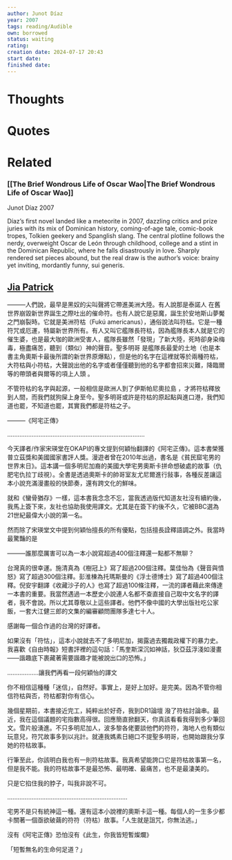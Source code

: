```yaml
---
author: Junot Díaz
year: 2007
tags: reading/Audible
own: borrowed
status: waiting
rating: 
creation date: 2024-07-17 20:43
start date: 
finished date: 
---
```

# Thoughts  
  
# Quotes  
  
# Related  
  
### [[The Brief Wondrous Life of Oscar Wao|The Brief Wondrous Life of Oscar Wao]]  
  
Junot Díaz 2007  
  
Díaz’s first novel landed like a meteorite in 2007, dazzling critics and prize juries with its mix of Dominican history, coming-of-age tale, comic-book tropes, Tolkien geekery and Spanglish slang. The central plotline follows the nerdy, overweight Oscar de León through childhood, college and a stint in the Dominican Republic, where he falls disastrously in love. Sharply rendered set pieces abound, but the real draw is the author’s voice: brainy yet inviting, mordantly funny, sui generis.  
  
  
  
## [Jia Patrick](https://www.facebook.com/permalink.php?story_fbid=pfbid0A61GcFh7HsJnkyemp2emhNweZU1sbyDjrK7yrU6TXZxai4A8VaSJn6kQokWwYNHJl&id=100005683155619)  
  
———人們說，最早是黑奴的尖叫聲將它帶進美洲大陸。有人說那是泰諾人 在舊世界崩毀新世界誕生之際吐出的催命符。也有人說它是惡魔，誕生於安地斯山夢魘之門崩裂時。它就是美洲符枯（Fukú americanus），通俗說法叫符枯。它是一種符咒或厄運，特屬新世界所有。有人又叫它艦隊長符枯，因為艦隊長本人就是它的催生婆，也是最大咖的歐洲受害人，艦隊長雖然「發現」了新大陸，死時卻身染梅毒，極盡痛苦，聽到（類似）神的聲音。聖多明哥 是艦隊長最愛的土地（也是本書主角奧斯卡最後所謂的新世界原爆點），但是他的名字在這裡就等於兩種符枯，大符枯與小符枯，大聲說出他的名字或者僅僅聽到他的名字都會招來災難，降臨爾等的帶頭者與爾等的項上人頭 。  
  
不管符枯的名字與起源，一般相信是歐洲人到了伊斯帕尼奧拉島 ，才將符枯釋放到人間，而我們就狗屎上身至今。聖多明哥或許是符枯的原起點與進口港，我們知道也罷，不知道也罷，其實我們都是符枯之子。  
  
———《阿宅正傳》  
  
...............................................................................  
  
今天譯者/作家宋瑛堂在OKAPI的專文提到何穎怡翻譯的《阿宅正傳》。這本書榮獲普立茲獎和美國國家書評人獎。漫遊者曾在2010年出過，書名是《貧民窟宅男的世界末日》。這本講一個多明尼加裔的美國大學宅男奧斯卡拼命想破處的故事（仇肥宅仇拉丁歧視）。全書是透過奧斯卡的帥哥室友尤尼爾進行敍事，各種反差讓這本小說充滿漫畫般的快節奏，還有跨文化的鮮味。  
  
就和《蠻骨猶存》一樣，這本書我念念不忘，當我透過版代知道友社沒有續約後，我馬上簽下來，友社也協助我使用譯文。尤其是在簽下約後不久，它被BBC選為21世紀最偉大小說的第一名。  
  
然而除了宋瑛堂文中提到何穎怡擅長的所有優點，包括擅長詮釋語調之外。我當時最驚豔的是  
  
———誰那麼厲害可以為一本小說寫超過400個注釋還一點都不無聊？  
  
台灣真的很幸運。施清真為《樹冠上》寫了超過200個注釋。葉佳怡為《聲音與憤怒》寫了超過300個注釋。彭淮棟為托瑪斯曼的《浮士德博士》寫了超過400個注釋。倪安宇翻譯《收藏沙子的人》也寫了超過100條注釋，一流的譯者藉此來傳達一本書的重要。我當然遇過一本歷史小說連人名都不查直接自己取中文名字的譯者，我不會說。所以尤其尊敬以上這些譯者。他們不像中國的大學出版社吃公家飯，一套大江健三郎的文集的編審顧問團隊多達七十人。　  
  
感謝每一個合作過的台灣的好譯者。  
  
如果沒有「符怙」，這本小說就去不了多明尼加，揭露過去獨裁政權下的暴力史。我喜歡《自由時報》短書評裡的這句話：「馬奎斯深沉如神話，狄亞茲浮淺如漫畫――諧趣底下裹藏著需要諧趣才能被說出口的恐怖。」  
  
..................讓我們再看一段何穎怡的譯文  
  
你不相信這種種「迷信」，自然好。事實上，是好上加好。是完美。因為不管你相信符枯與否，符枯都對你有信心。  
  
幾個星期前，本書接近完工，純粹出於好奇，我到DR1論壇 潑了符枯討論串。最近，我在這個議題的宅指數高得很。回應簡直掀翻天，你真該看看我得到多少筆回文。雪片般湧進。不只多明尼加人，波多黎各佬要談他們的符符，海地人也有類似玩意兒，符咒故事多到以兆計。就連我媽素日絕口不提聖多明哥，也開始跟我分享她的符枯故事。  
  
行筆至此，你該明白我也有一則符枯故事。我真希望能誇口它是符枯故事第一名，但是我不能。我的符枯故事不是最恐怖、最明確、最痛苦，也不是最淒美的。  
  
只是它掐住我的脖子，叫我非說不可。  
  
.....................................................................  
  
宅男不是只有統神這一種。還有這本小說裡的奧斯卡這一種。每個人的一生多少都卡關著一個亟欲破繭的符符（符枯）故事。「人生就是詛咒，你無法逃。」  
  
沒有《阿宅正傳》恐怕沒有《此生，你我皆短暫燦爛》  
  
「短暫無名的生命何足道？」